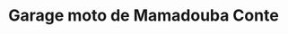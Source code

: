 ---
title: "Garage moto de Mamadouba Conte"
url: /kafou/garage-moto-de-mamadouba-conte/
shop: Autowerkstatt
---